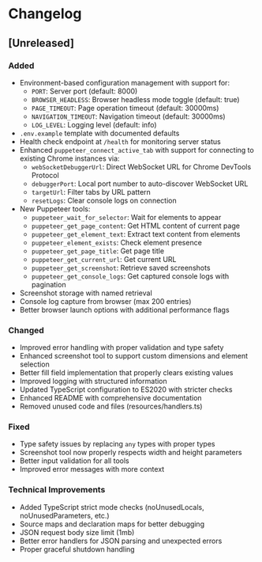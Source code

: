 # Changelog

## [Unreleased]

### Added
- Environment-based configuration management with support for:
  - `PORT`: Server port (default: 8000)
  - `BROWSER_HEADLESS`: Browser headless mode toggle (default: true)
  - `PAGE_TIMEOUT`: Page operation timeout (default: 30000ms)
  - `NAVIGATION_TIMEOUT`: Navigation timeout (default: 30000ms)
  - `LOG_LEVEL`: Logging level (default: info)
- `.env.example` template with documented defaults
- Health check endpoint at `/health` for monitoring server status
- Enhanced `puppeteer_connect_active_tab` with support for connecting to existing Chrome instances via:
  - `webSocketDebuggerUrl`: Direct WebSocket URL for Chrome DevTools Protocol
  - `debuggerPort`: Local port number to auto-discover WebSocket URL
  - `targetUrl`: Filter tabs by URL pattern
  - `resetLogs`: Clear console logs on connection
- New Puppeteer tools:
  - `puppeteer_wait_for_selector`: Wait for elements to appear
  - `puppeteer_get_page_content`: Get HTML content of current page
  - `puppeteer_get_element_text`: Extract text content from elements
  - `puppeteer_element_exists`: Check element presence
  - `puppeteer_get_page_title`: Get page title
  - `puppeteer_get_current_url`: Get current URL
  - `puppeteer_get_screenshot`: Retrieve saved screenshots
  - `puppeteer_get_console_logs`: Get captured console logs with pagination
- Screenshot storage with named retrieval
- Console log capture from browser (max 200 entries)
- Better browser launch options with additional performance flags

### Changed
- Improved error handling with proper validation and type safety
- Enhanced screenshot tool to support custom dimensions and element selection
- Better fill field implementation that properly clears existing values
- Improved logging with structured information
- Updated TypeScript configuration to ES2020 with stricter checks
- Enhanced README with comprehensive documentation
- Removed unused code and files (resources/handlers.ts)

### Fixed
- Type safety issues by replacing `any` types with proper types
- Screenshot tool now properly respects width and height parameters
- Better input validation for all tools
- Improved error messages with more context

### Technical Improvements
- Added TypeScript strict mode checks (noUnusedLocals, noUnusedParameters, etc.)
- Source maps and declaration maps for better debugging
- JSON request body size limit (1mb)
- Better error handlers for JSON parsing and unexpected errors
- Proper graceful shutdown handling
